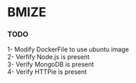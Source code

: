 # BMIZE

### TODO

1- Modify DockerFile to use ubuntu image  
2- Verfify Node.js is present  
3- Verify MongoDB is present  
4- Verify HTTPie is present

